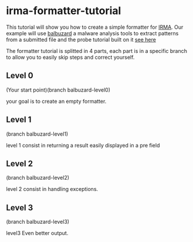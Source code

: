 # irma-formatter-tutorial

This tutorial will show you how to create a simple formatter for [IRMA](https://github.com/quarkslab/irma).
Our example will use [balbuzard](http://www.decalage.info/python/balbuzard) a malware analysis tools to extract patterns from a submitted file and the probe tutorial built on it [see here](https://github.com/quarkslab/irma-probe-tutorial)

The formatter tutorial is splitted in 4 parts, each part is in a specific branch to allow you to easily skip steps and correct yourself.

## Level 0
(Your start point)(branch balbuzard-level0)

your goal is to create an empty formatter.

## Level 1
(branch balbuzard-level1)

level 1 consist in returning a result easily displayed in a pre field

## Level 2
(branch balbuzard-level2)

level 2 consist in handling exceptions.

## Level 3
(branch balbuzard-level3)

level3 Even better output.
